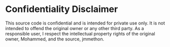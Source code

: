 # Confidentiality Disclaimer
This source code is confidential and is intended for private use only. It is not intended to offend the original owner or any other third party. As a responsible user, I respect the intellectual property rights of the original owner, Mohammed, and the source, jmmethon.

 
